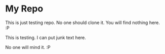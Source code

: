 My Repo
=======

This is just testing repo. No one should clone it. You will find nothing here. :P

This is testing.
I can put junk text here.

No one will mind it. :P

